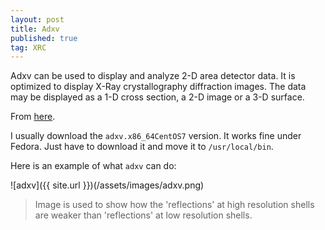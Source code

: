 ```yaml
---
layout: post
title: Adxv
published: true
tag: XRC
---
```




Adxv can be used to display and analyze 2-D area detector data. It is optimized to display X-Ray crystallography diffraction images.  The data may be displayed as a 1-D cross section,  a 2-D image or a 3-D surface.

From [here](https://www.scripps.edu/tainer/arvai/adxv.html).

I usually download the `adxv.x86_64CentOS7` version. It works fine under Fedora. Just have to download it and move it to `/usr/local/bin`.

Here is an example of what `adxv` can do:

![adxv]({{ site.url }})(/assets/images/adxv.png)

> Image is used to show how the 'reflections' at high resolution shells are weaker than 'reflections' at low resolution shells. 

